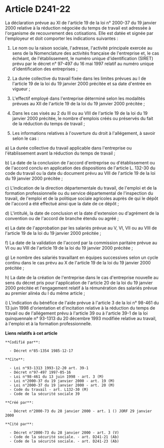 # Article D241-22

La déclaration prévue au XI de l'article 19 de la loi n° 2000-37 du 19 janvier 2000 relative à la réduction négociée du temps
de travail est adressée à l'organisme de recouvrement des cotisations. Elle est datée et signée par l'employeur et doit
comporter les indications suivantes :

1. Le nom ou la raison sociale, l'adresse, l'activité principale exercée au sens de la Nomenclature des activités française
de l'entreprise et, le cas échéant, de l'établissement, le numéro unique d'identification (SIRET) prévu par le décret n°
97-497 du 16 mai 1997 relatif au numéro unique d'identification des entreprises ;

2. La durée collective du travail fixée dans les limites prévues au I de l'article 19 de la loi du 19 janvier 2000 précitée
et sa date d'entrée en vigueur ;

3. L'effectif employé dans l'entreprise déterminé selon les modalités prévues au XII de l'article 19 de la loi du 19 janvier
2000 précitée ;

4. Dans les cas visés au 2 du III ou au VIII de l'article 19 de la loi du 19 janvier 2000 précitée, le nombre d'emplois créés
ou préservés du fait de la réduction du temps de travail ;

5. Les informations relatives à l'ouverture du droit à l'allégement, à savoir selon le cas :

a) La durée collective du travail applicable dans l'entreprise ou l'établissement avant la réduction du temps de travail ;

b) La date de la conclusion de l'accord d'entreprise ou d'établissement ou de l'accord conclu en application des dispositions
de l'article L. 132-30 du code du travail ou la date du document prévu au VIII de l'article 19 de la loi du 19 janvier 2000
précitée ;

c) L'indication de la direction départementale du travail, de l'emploi et de la formation professionnelle ou du service
départemental de l'inspection du travail, de l'emploi et de la politique sociale agricoles auprès de qui le dépôt de l'accord
a été effectué ainsi que la date de ce dépôt ;

d) L'intitulé, la date de conclusion et la date d'extension ou d'agrément de la convention ou de l'accord de branche étendu
ou agréé ;

e) La date de l'approbation par les salariés prévue au V, VI, VII ou au VIII de l'article 19 de la loi du 19 janvier 2000
précitée ;

f) La date de la validation de l'accord par la commission paritaire prévue au VI ou au VIII de l'article 19 de la loi du 19
janvier 2000 précitée ;

g) Le nombre des salariés travaillant en équipes successives selon un cycle continu dans le cas prévu au X de l'article 19 de
la loi du 19 janvier 2000 précitée ;

h) La date de la création de l'entreprise dans le cas d'entreprise nouvelle au sens du décret pris pour l'application de
l'article 20 de la loi du 19 janvier 2000 précitée et l'engagement relatif à la rémunération des salariés prévue au premier
alinéa du I du même article ;

i) L'indication du bénéfice de l'aide prévue à l'article 3 de la loi n° 98-461 du 13 juin 1998 d'orientation et d'incitation
relative à la réduction du temps de travail ou de l'allégement prévu à l'article 39 ou à l'article 39-1 de la loi
quinquennale n° 93-1313 du 20 décembre 1993 modifiée relative au travail, à l'emploi et à la formation professionnelle.

**Liens relatifs à cet article**

	**Codifié par**:

	  - Décret n°85-1354 1985-12-17

	**Cite**:

	  - Loi n°93-1313 1993-12-20 art. 39-1
	  - Décret n°97-497 1997-05-16
	  - Loi n°98-461 du 13 juin 1998 - art. 3 (M)
	  - Loi n°2000-37 du 19 janvier 2000 - art. 19 (M)
	  - Loi n°2000-37 du 19 janvier 2000 - art. 20 (M)
	  - Code du travail - art. L132-30 (M)
	  - Code de la sécurité sociale 39

	**Créé par**:

	  - Décret n°2000-73 du 28 janvier 2000 - art. 1 () JORF 29 janvier 2000

	**Cité par**:

	  - Décret n°2000-73 du 28 janvier 2000 - art. 3 (V)
	  - Code de la sécurité sociale. - art. D241-21 (Ab)
	  - Code de la sécurité sociale. - art. D241-23 (Ab)
